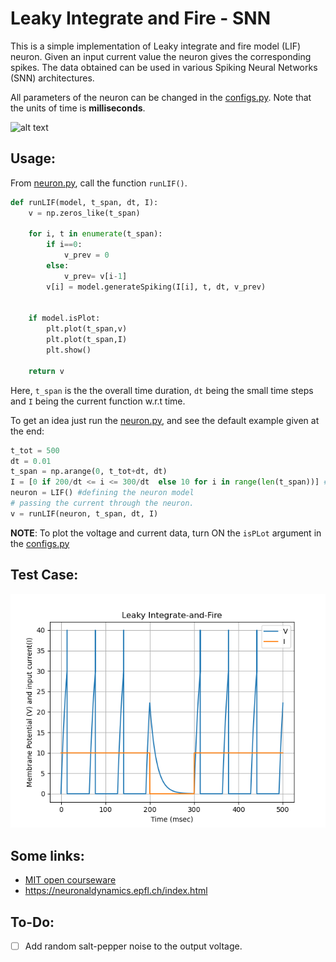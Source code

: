# Leaky Integrate and Fire - SNN


This is a simple implementation of Leaky integrate and fire model (LIF) neuron. Given an input current value the neuron gives the corresponding spikes. The data obtained can be used in various Spiking Neural Networks (SNN) architectures.

All parameters of the neuron can be changed in the [configs.py](https://github.com/Rwik2000/LIF-SNN/blob/master/configs.py). Note that the units of time is **milliseconds**.

![alt text](https://github.com/Rwik2000/LIF-SNN/blob/master/images/equarion.png)
## Usage:
From [neuron.py](https://github.com/Rwik2000/LIF-SNN/blob/master/neuron.py), call the function `runLIF()`. 
```python
def runLIF(model, t_span, dt, I):
    v = np.zeros_like(t_span)

    for i, t in enumerate(t_span):
        if i==0:
            v_prev = 0
        else:
            v_prev= v[i-1]
        v[i] = model.generateSpiking(I[i], t, dt, v_prev)

    
    if model.isPlot:
        plt.plot(t_span,v)
        plt.plot(t_span,I)
        plt.show()
    
    return v
```
Here, `t_span` is the the overall time duration, `dt` being the small time steps and `I` being the current function w.r.t time.

To get an idea just run the [neuron.py](https://github.com/Rwik2000/LIF-SNN/blob/master/neuron.py), and see the default example given at the end:
```python
t_tot = 500
dt = 0.01
t_span = np.arange(0, t_tot+dt, dt)
I = [0 if 200/dt <= i <= 300/dt  else 10 for i in range(len(t_span))] # defining the current(time)
neuron = LIF() #defining the neuron model
# passing the current through the neuron.
v = runLIF(neuron, t_span, dt, I)
```

**NOTE**: To plot the voltage and current data, turn ON the `isPLot` argument in the [configs.py](https://github.com/Rwik2000/LIF-SNN/blob/master/configs.py)

## Test Case:
![alt text](https://github.com/Rwik2000/LIF-SNN/blob/master/images/testCase_1.png)

## Some links:
* [MIT open courseware](https://ocw.mit.edu/resources/res-9-003-brains-minds-and-machines-summer-course-summer-2015/tutorials/tutorial-2.-matlab-programming/MITRES_9_003SUM15_fire.pdf)
* https://neuronaldynamics.epfl.ch/index.html

## To-Do:
- [ ] Add random salt-pepper noise to the output voltage.


